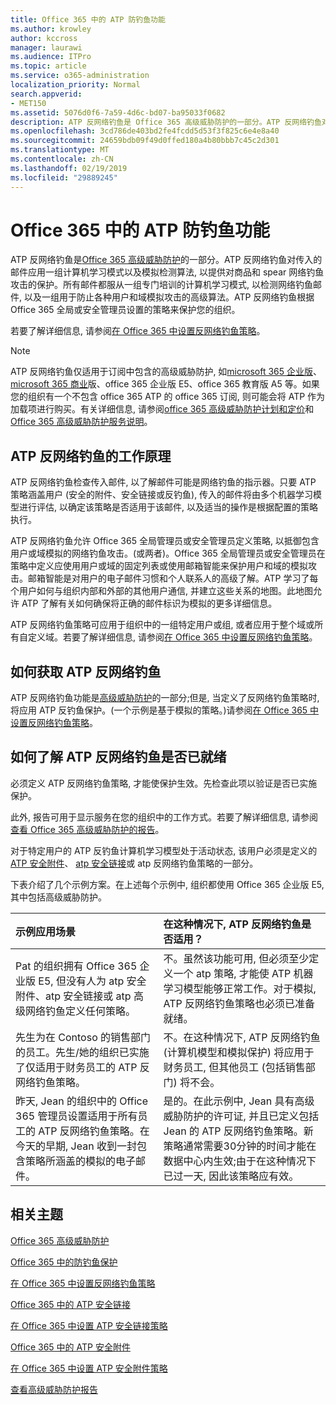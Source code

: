 ```yaml
---
title: Office 365 中的 ATP 防钓鱼功能
ms.author: krowley
author: kccross
manager: laurawi
ms.audience: ITPro
ms.topic: article
ms.service: o365-administration
localization_priority: Normal
search.appverid:
- MET150
ms.assetid: 5076d0f6-7a59-4d6c-bd07-ba95033f0682
description: ATP 反网络钓鱼是 Office 365 高级威胁防护的一部分。ATP 反网络钓鱼对传入的邮件应用一组计算机学习模式以及模拟检测算法, 以提供对商品和 spear 网络钓鱼攻击的保护。所有邮件都服从一组专门培训的计算机学习模式, 以检测网络钓鱼邮件, 以及一组用于防止各种用户和域模拟攻击的高级算法。
ms.openlocfilehash: 3cd786de403bd2fe4fcdd5d53f3f825c6e4e8a40
ms.sourcegitcommit: 24659bdb09f49d0ffed180a4b80bbb7c45c2d301
ms.translationtype: MT
ms.contentlocale: zh-CN
ms.lasthandoff: 02/19/2019
ms.locfileid: "29889245"
---
```

# <a name="atp-anti-phishing-capabilities-in-office-365"></a>Office 365 中的 ATP 防钓鱼功能

ATP 反网络钓鱼是[Office 365 高级威胁防护](office-365-atp.md)的一部分。ATP 反网络钓鱼对传入的邮件应用一组计算机学习模式以及模拟检测算法, 以提供对商品和 spear 网络钓鱼攻击的保护。所有邮件都服从一组专门培训的计算机学习模式, 以检测网络钓鱼邮件, 以及一组用于防止各种用户和域模拟攻击的高级算法。ATP 反网络钓鱼根据 Office 365 全局或安全管理员设置的策略来保护您的组织。
  
若要了解详细信息, 请参阅[在 Office 365 中设置反网络钓鱼策略](set-up-anti-phishing-policies.md)。
  
> [!NOTE]
> ATP 反网络钓鱼仅适用于订阅中包含的高级威胁防护, 如[microsoft 365 企业版](https://www.microsoft.com/microsoft-365/enterprise/home)、 [microsoft 365 商业](https://www.microsoft.com/microsoft-365/business)版、office 365 企业版 E5、office 365 教育版 A5 等。如果您的组织有一个不包含 office 365 ATP 的 office 365 订阅, 则可能会将 ATP 作为加载项进行购买。有关详细信息, 请参阅[office 365 高级威胁防护计划和定价](https://products.office.com/exchange/advance-threat-protection)和[Office 365 高级威胁防护服务说明](https://docs.microsoft.com/office365/servicedescriptions/office-365-advanced-threat-protection-service-description)。

## <a name="how-atp-anti-phishing-works"></a>ATP 反网络钓鱼的工作原理

ATP 反网络钓鱼检查传入邮件, 以了解邮件可能是网络钓鱼的指示器。只要 ATP 策略涵盖用户 (安全的附件、安全链接或反钓鱼), 传入的邮件将由多个机器学习模型进行评估, 以确定该策略是否适用于该邮件, 以及适当的操作是根据配置的策略执行。
  
ATP 反网络钓鱼允许 Office 365 全局管理员或安全管理员定义策略, 以抵御包含用户或域模拟的网络钓鱼攻击。(或两者)。Office 365 全局管理员或安全管理员在策略中定义应使用用户或域的固定列表或使用邮箱智能来保护用户和域的模拟攻击。邮箱智能是对用户的电子邮件习惯和个人联系人的高级了解。ATP 学习了每个用户如何与组织内部和外部的其他用户通信, 并建立这些关系的地图。此地图允许 ATP 了解有关如何确保将正确的邮件标识为模拟的更多详细信息。
  
ATP 反网络钓鱼策略可应用于组织中的一组特定用户或组, 或者应用于整个域或所有自定义域。若要了解详细信息, 请参阅[在 Office 365 中设置反网络钓鱼策略](set-up-anti-phishing-policies.md)。
  
## <a name="how-to-get-atp-anti-phishing"></a>如何获取 ATP 反网络钓鱼

ATP 反网络钓鱼功能是[高级威胁防护](office-365-atp.md)的一部分;但是, 当定义了反网络钓鱼策略时, 将应用 ATP 反钓鱼保护。(一个示例是基于模拟的策略。)请参阅[在 Office 365 中设置反网络钓鱼策略](set-up-anti-phishing-policies.md)。
  
## <a name="how-to-know-if-atp-anti-phishing-is-in-place"></a>如何了解 ATP 反网络钓鱼是否已就绪

必须定义 ATP 反网络钓鱼策略, 才能使保护生效。先检查此项以验证是否已实施保护。

此外, 报告可用于显示服务在您的组织中的工作方式。若要了解详细信息, 请参阅[查看 Office 365 高级威胁防护的报告](view-reports-for-atp.md)。

对于特定用户的 ATP 反钓鱼计算机学习模型处于活动状态, 该用户必须是定义的[ATP 安全附件](atp-safe-attachments.md)、 [atp 安全链接](atp-safe-links.md)或 atp 反网络钓鱼策略的一部分。 

下表介绍了几个示例方案。在上述每个示例中, 组织都使用 Office 365 企业版 E5, 其中包括高级威胁防护。
  
|**示例应用场景**|**在这种情况下, ATP 反网络钓鱼是否适用？**|
|:-----|:-----|
|Pat 的组织拥有 Office 365 企业版 E5, 但没有人为 atp 安全附件、atp 安全链接或 atp 高级网络钓鱼定义任何策略。|不。虽然该功能可用, 但必须至少定义一个 atp 策略, 才能使 ATP 机器学习模型能够正常工作。对于模拟, ATP 反网络钓鱼策略也必须已准备就绪。|
|先生为在 Contoso 的销售部门的员工。先生/她的组织已实施了仅适用于财务员工的 ATP 反网络钓鱼策略。|不。在这种情况下, ATP 反网络钓鱼 (计算机模型和模拟保护) 将应用于财务员工, 但其他员工 (包括销售部门) 将不会。|
|昨天, Jean 的组织中的 Office 365 管理员设置适用于所有员工的 ATP 反网络钓鱼策略。在今天的早期, Jean 收到一封包含策略所涵盖的模拟的电子邮件。|是的。在此示例中, Jean 具有高级威胁防护的许可证, 并且已定义包括 Jean 的 ATP 反网络钓鱼策略。新策略通常需要30分钟的时间才能在数据中心内生效;由于在这种情况下已过一天, 因此该策略应有效。|

## <a name="related-topics"></a>相关主题

[Office 365 高级威胁防护](office-365-atp.md)
  
[Office 365 中的防钓鱼保护](anti-phishing-protection.md)
  
[在 Office 365 中设置反网络钓鱼策略](set-up-anti-phishing-policies.md)
  
[Office 365 中的 ATP 安全链接](atp-safe-links.md)
  
[在 Office 365 中设置 ATP 安全链接策略](set-up-atp-safe-links-policies.md)
  
[Office 365 中的 ATP 安全附件](atp-safe-attachments.md)
  
[在 Office 365 中设置 ATP 安全附件策略](set-up-atp-safe-attachments-policies.md)
  
[查看高级威胁防护报告](view-reports-for-atp.md)
